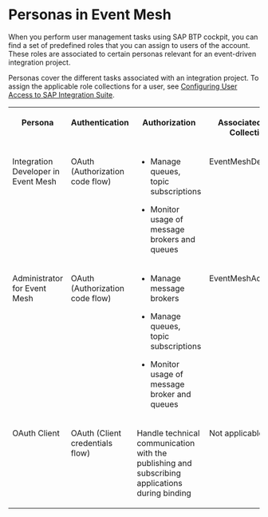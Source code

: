 <!-- loioee7994609a974cd19614de1a21d84e5f -->

# Personas in Event Mesh

When you perform user management tasks using SAP BTP cockpit, you can find a set of predefined roles that you can assign to users of the account. These roles are associated to certain personas relevant for an event-driven integration project.

Personas cover the different tasks associated with an integration project. To assign the applicable role collections for a user, see [Configuring User Access to SAP Integration Suite](../configuring-user-access-to-sap-integration-suite-2c6214a.md).


<table>
<tr>
<th valign="top">

Persona

</th>
<th valign="top">

Authentication

</th>
<th valign="top">

Authorization

</th>
<th valign="top">

Associated Role Collection

</th>
</tr>
<tr>
<td valign="top">

Integration Developer in Event Mesh 

</td>
<td valign="top">

OAuth \(Authorization code flow\)

</td>
<td valign="top">

-   Manage queues, topic subscriptions

-   Monitor usage of message brokers and queues




</td>
<td valign="top">

EventMeshDeveloper

</td>
</tr>
<tr>
<td valign="top">

Administrator for Event Mesh 

</td>
<td valign="top">

OAuth \(Authorization code flow\)

</td>
<td valign="top">

-   Manage message brokers

-   Manage queues, topic subscriptions

-   Monitor usage of message broker and queues




</td>
<td valign="top">

EventMeshAdmin

</td>
</tr>
<tr>
<td valign="top">

OAuth Client

</td>
<td valign="top">

OAuth \(Client credentials flow\)

</td>
<td valign="top">

Handle technical communication with the publishing and subscribing applications during binding

</td>
<td valign="top">

Not applicable

</td>
</tr>
</table>

